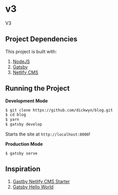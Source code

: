 # v3

V3

## Project Dependencies

This project is built with:

1. [NodeJS](http://nodejs.org)
2. [Gatsby](https://www.gatsbyjs.org/)
3. [Netlify CMS](https://www.netlifycms.org/)

## Running the Project

**Development Mode**

```sh
$ git clone https://github.com/dickwyn/blog.git
$ cd blog
$ yarn
$ gatsby develop
```

Starts the site at `http://localhost:8000`!

**Production Mode**

```
$ gatsby serve
```

## Inspiration

1. [Gastby Netlify CMS Starter](https://github.com/netlify-templates/gatsby-starter-netlify-cms)
2. [Gatsby Hello World](https://github.com/gatsbyjs/gatsby-starter-hello-world)
